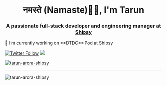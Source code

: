 <h1 align="center">नमस्ते (Namaste)🙏🏻, I'm Tarun</h1>
<h3 align="center">A passionate full-stack developer and engineering manager at <a href="http://shipsy.io/">Shipsy</a></h3>
<p> 🔭 I’m currently working on **DTDC** Pod at Shipsy</p>


[![Twitter Follow](https://img.shields.io/twitter/follow/tarunado?label=Follow)](https://twitter.com/intent/follow?screen_name=tarunado)
![](https://visitor-badge.glitch.me/badge?page_id=tarun-arora-shipsy.tarun-arora-shipsy)

<p align="left"> <a href="https://github.com/ryo-ma/github-profile-trophy"><img src="https://github-profile-trophy.vercel.app/?username=tarun-arora-shipsy&title=Commit&margin-w=15" alt="tarun-arora-shipsy" /></a> </p>




<!-- <p>&nbsp;<img align="center" src="https://github-readme-stats.vercel.app/api?username=tarun-arora-shipsy&show_icons=true&locale=en" alt="tarun-arora-shipsy" /></p>
-->
<hr />
<p><img align="center" src="https://github-readme-streak-stats.herokuapp.com/?user=tarun-arora-shipsy&" alt="tarun-arora-shipsy" /></p>
